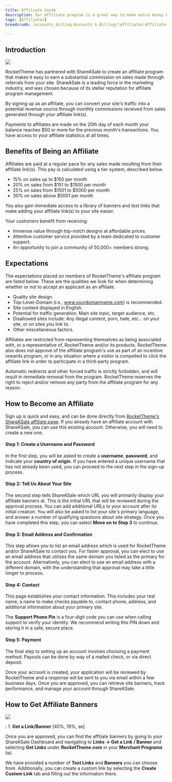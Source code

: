 ```yaml
---
title: Affiliate Guide
description: Our Affiliate program is a great way to make extra money by spreading the word about RocketTheme and its products.
tags: [Affiliates]
breadcrumb: /accounts_billing:Accounts & Billing/!affiliates:Affiliates/

---
```


Introduction
-----

![][share]

RocketTheme has partnered with ShareASale to create an affiliate program that makes it easy to earn a substantial commission on sales made through referrals from your site. ShareASale is a leading force in the marketing industry, and was chosen because of its stellar reputation for affiliate program management.

By signing up as an affiliate, you can convert your site's traffic into a potential revenue source through monthly commissions received from sales generated through your affiliate link(s). 

Payments to affiliates are made on the 20th day of each month your balance reaches $50 or more for the previous month's transactions. You have access to your affiliate statistics at all times.

Benefits of Being an Affiliate
-----

Affiliates are paid at a regular pace for any sales made resulting from their affiliate link(s). This pay is calculated using a tier system, described below.

* 15% on sales up to $150 per month
* 20% on sales from $151 to $1500 per month
* 25% on sales from $1501 to $5000 per month
* 30% on sales above $5001 per month 

You also gain immediate access to a library of banners and text links that make adding your affiliate link(s) to your site easier.

Your customers benefit from receiving:

* Immense value through top-notch designs at affordable prices. 
* Attentive customer service provided by a team dedicated to customer support. 
* An opportunity to join a community of 50,000+ members strong. 

Expectations
-----

The expectations placed on members of RocketTheme's affiliate program are listed below. These are the qualities we look for when determining whether or not to accept an applicant as an affiliate.

* Quality site design.
* Top-Level-Domain (i.e., www.yourdomainname.com) is recommended.
* Site content displayed in English.
* Potential for traffic generation. Main site topic, target audience, etc.
* Disallowed sites include: Any illegal content, porn, hate, etc... on your site, or on sites you link to.
* Other miscellaneous factors.

Affiliates are restricted from representing themselves as being associated with, or a representative of, RocketTheme and/or its products. RocketTheme also does not approve of the affiliate program's use as part of an incentive rewards program, or in any situation where a visitor is compelled to click the affiliate link in order to participate in a third-party program.

Automatic redirects and other forced traffic is strictly forbidden, and will result in immediate removal from the program. RocketTheme reserves the right to reject and/or remove any party from the affiliate program for any reason.

How to Become an Affiliate
-----

Sign up is quick and easy, and can be done directly from [RocketTheme's ShareASale affiliate page][shareasale]. If you already have an affiliate account with ShareASale, you can use this existing account. Otherwise, you will need to create a new one.

#### Step 1: Create a Username and Password

In the first step, you will be asked to create a **username**, **password**, and indicate your **country of origin**. If you have entered a unique username that has not already been used, you can proceed to the next step in the sign-up process.

#### Step 2: Tell Us About Your Site

The second step tells ShareASale which URL you will primarily display your affiliate banners at. This is the initial URL that will be reviewed during the approval process. You can add additional URLs to your account after its initial creation. You will also be asked to list your site's primary language, and answer a number of qualifying questions about site strategy. Once you have completed this step, you can select **Move on to Step 3** to continue.

#### Step 3: Email Address and Confirmation

This step allows you to list an email address which is used for RocketTheme and/or ShareASale to contact you. For faster approval, you can elect to use an email address that utilizes the same domain you listed as the primary for the account. Alternatively, you can elect to use an email address with a different domain, with the understanding that approval may take a little longer to process.

#### Step 4: Contact

This page establishes your contact information. This includes your real name, a name to make checks payable to, contact phone, address, and additional information about your primary site.

The **Support Phone Pin** is a four-digit code you can use when calling support to verify your identity. We recommend writing this PIN down and storing it in a safe, secure place.

#### Step 5: Payment

The final step to setting up an account involves choosing a payment method. Payouts can be done by way of a mailed check, or via direct deposit. 

Once your account is created, your application will be reviewed by RocketTheme and a response will be sent to you via email within a few business days. Once you are approved, you can retrieve site banners, track performance, and manage your account through ShareASale.

How to Get Affiliate Banners
-----

![][link]

:	1. **Get a Link/Banner** [45%, 19%, se]

Once you are approved, you can find the affiliate banners by going to your ShareASale Dashboard and navigating to **Links -> Get a Link / Banner** and selecting **Get Links** under **RocketTheme.com** in your **Merchant Programs** list.

We have provided a number of **Text Links** and **Banners** you can choose from. Additionally, you can create a custom link by selecting the **Create Custom Link** tab and filling out the information there.

[shareasale]: http://www.shareasale.com/shareasale.cfm?merchantID=30300
[share]: assets/shareasale.jpg
[link]: assets/shareasalelink.jpg
